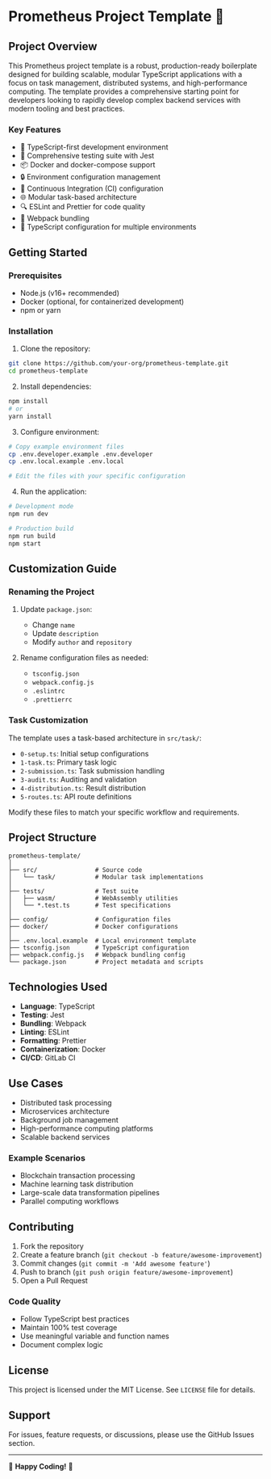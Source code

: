 # Prometheus Project Template 🚀

## Project Overview

This Prometheus project template is a robust, production-ready boilerplate designed for building scalable, modular TypeScript applications with a focus on task management, distributed systems, and high-performance computing. The template provides a comprehensive starting point for developers looking to rapidly develop complex backend services with modern tooling and best practices.

### Key Features
- 🔧 TypeScript-first development environment
- 🧪 Comprehensive testing suite with Jest
- 📦 Docker and docker-compose support
- 🔒 Environment configuration management
- 🚦 Continuous Integration (CI) configuration
- 🌐 Modular task-based architecture
- 🔍 ESLint and Prettier for code quality
- 🚀 Webpack bundling
- 🔧 TypeScript configuration for multiple environments

## Getting Started

### Prerequisites
- Node.js (v16+ recommended)
- Docker (optional, for containerized development)
- npm or yarn

### Installation

1. Clone the repository:
```bash
git clone https://github.com/your-org/prometheus-template.git
cd prometheus-template
```

2. Install dependencies:
```bash
npm install
# or
yarn install
```

3. Configure environment:
```bash
# Copy example environment files
cp .env.developer.example .env.developer
cp .env.local.example .env.local

# Edit the files with your specific configuration
```

4. Run the application:
```bash
# Development mode
npm run dev

# Production build
npm run build
npm start
```

## Customization Guide

### Renaming the Project
1. Update `package.json`:
   - Change `name`
   - Update `description`
   - Modify `author` and `repository`

2. Rename configuration files as needed:
   - `tsconfig.json`
   - `webpack.config.js`
   - `.eslintrc`
   - `.prettierrc`

### Task Customization
The template uses a task-based architecture in `src/task/`:
- `0-setup.ts`: Initial setup configurations
- `1-task.ts`: Primary task logic
- `2-submission.ts`: Task submission handling
- `3-audit.ts`: Auditing and validation
- `4-distribution.ts`: Result distribution
- `5-routes.ts`: API route definitions

Modify these files to match your specific workflow and requirements.

## Project Structure
```
prometheus-template/
│
├── src/                # Source code
│   └── task/           # Modular task implementations
│
├── tests/              # Test suite
│   ├── wasm/           # WebAssembly utilities
│   └── *.test.ts       # Test specifications
│
├── config/             # Configuration files
├── docker/             # Docker configurations
│
├── .env.local.example  # Local environment template
├── tsconfig.json       # TypeScript configuration
├── webpack.config.js   # Webpack bundling config
└── package.json        # Project metadata and scripts
```

## Technologies Used
- **Language**: TypeScript
- **Testing**: Jest
- **Bundling**: Webpack
- **Linting**: ESLint
- **Formatting**: Prettier
- **Containerization**: Docker
- **CI/CD**: GitLab CI

## Use Cases
- Distributed task processing
- Microservices architecture
- Background job management
- High-performance computing platforms
- Scalable backend services

### Example Scenarios
- Blockchain transaction processing
- Machine learning task distribution
- Large-scale data transformation pipelines
- Parallel computing workflows

## Contributing
1. Fork the repository
2. Create a feature branch (`git checkout -b feature/awesome-improvement`)
3. Commit changes (`git commit -m 'Add awesome feature'`)
4. Push to branch (`git push origin feature/awesome-improvement`)
5. Open a Pull Request

### Code Quality
- Follow TypeScript best practices
- Maintain 100% test coverage
- Use meaningful variable and function names
- Document complex logic

## License
This project is licensed under the MIT License. See `LICENSE` file for details.

## Support
For issues, feature requests, or discussions, please use the GitHub Issues section.

---

🌟 **Happy Coding!** 🌟